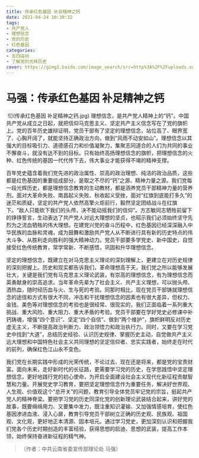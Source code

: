```yaml
---
title: 传承红色基因 补足精神之钙
date: 2021-04-24 10:30:32
tags:
- 共产党人
- 理想信念
- 党的历史
- 红色基因
categories:
- 五四运动
- 了解党的光辉历史
cover: https://gimg2.baidu.com/image_search/src=http%3A%2F%2Fuploads.xuexila.com%2Fallimg%2F2004%2F1189-2004300U509.jpg&refer=http%3A%2F%2Fuploads.xuexila.com&app=2002&size=f9999,10000&q=a80&n=0&g=0n&fmt=jpeg?sec=1623248508&t=5e268157b712987b3ceaff592e5a5898
---
```


# 马强：传承红色基因 补足精神之钙

​		![](传承红色基因 补足精神之钙.jpg)
		理想信念，是共产党人精神上的“钙”。中国共产党从成立之日起，就把信仰马克思主义、坚定共产主义信念写在了党的旗帜上。党的百年历史雄辩证明，党员干部有了坚定的理想信念，站位高了、眼界宽了、心胸开阔了，就能坚持正确政治方向，做到“风雨不动安如山”。理想信念以其强大的目标吸引力、道德感召力和价值凝聚力，集聚志同道合的人们为共同的事业不懈奋斗，就没有达不到的目标。只有始终高扬理想信念的旗帜，把理想信念的火种、红色传统的基因一代代传下去，伟大事业才能获得不竭的精神支撑。

百年党史蕴含着我们党先进的政治属性、崇高的政治理想、纯洁的政治品质，这些都是红色基因的重要组成部分，是取之不尽的“钙”之源、精神力量之源。我们党每一段光辉历史，都是理想信念教育的生动教材，都是涵养党员干部精神力量的营养剂。面对大革命失败、南昌起义失败、秋收起义受挫，面对“红旗到底能打多久”的迷茫和质疑，坚定的共产党人依然高擎火炬前行，毅然坚定团结战斗在红旗下。“敌人只能砍下我们的头颅，决不能动摇我们的信仰”。方志敏同志牺牲前留下的铮铮誓言，生动表达了共产党人对远大理想的坚贞，也昭示我们必须始终坚守先烈为之流血牺牲的伟大理想。在建党兴党的奋斗历程中，红色基因已经深深融入中华民族的血脉和灵魂，成为鼓舞和激励共产党人从不断进行具有新的历史特点的伟大斗争、从胜利走向胜利的强大精神动力。党员干部要多学党史、新中国史，自觉接受红色传统教育，常学常新、不断感悟，巩固和升华理想信念。

坚定的理想信念，既建立在对马克思主义理论的深刻理解上，更建立在对历史规律的深刻把握上。历史和现实都告诉我们，革命理想高于天，我们党之所以能够发展壮大，关键是我们党有马克思主义理论武装，有崇高的理想信念，有为理想信念而英勇献身的崇高追求。当年革命先辈为了社会主义、共产主义理想，可以抛头颅、洒热血，随时经历血与火、生与死的考验。同那时相比，现在党员干部铸就理想信念的途径和方式有很大不同，冲击和干扰理想信念的因素也有很大差异，但权力、金钱、美色等对理想信念的考验也是很经常、很现实的，我们正面临着一系列重大挑战、重大风险、重大阻力、重大矛盾的考验。党员干部要在学好党史必修课中补钙铸魂，增强“四个意识”、坚定“四个自信”、做到“两个维护”，旗帜鲜明反对历史虚无主义，不断提高政治判断力、政治领悟力和政治执行力。同时，又要在学习党史中找到“大道”，总结历史经验、认识历史规律、掌握历史主动，自觉做共产主义远大理想和中国特色社会主义共同理想的坚定信仰者、忠实实践者，始终走在时代的前列，确保红色江山永不变色。

我们党在长期实践中形成的光荣传统，不论过去、现在还是将来，都是党的宝贵财富。面向未来，走好新时代的长征路，更需要学习党的历史，在学思践悟中坚定理想信念，更好地践行党的初心使命，为开启全面建设社会主义现代化新征程贡献智慧和力量。开展党史学习教育，要把坚定理想信念作为重要任务，解决好世界观、人生观、价值观这个“总开关”的问题，教育引导全体党员牢记党的宗旨，挺起共产党人的精神脊梁。要把学习党的历史同深化党的创新理论武装结合起来，讲好党的故事，既要绵绵用力、又要集中发力，既注重知识灌输、又加强情感培育，使红色基因渗进血液、浸入心扉，教育引导党员干部树立正确的历史观、民族观、祖国观、文化观，更好地正本清源、固本培元。通过学习党史，更加深刻认识和把握我们党各个历史时期创造的丰富经验，获得思想的启迪、思想的武装，提高工作本领，始终保持奋进新征程的精气神。

> （作者：中共云南省委宣传部理论处 马强）